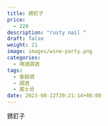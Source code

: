 ```yaml
---
title: 銹釘子
price:
  - 220
description: "rusty nail "
draft: false
weight: 21
image: images/wine-party.png
categories:
  - 啤酒調酒
tags:
  - 香甜酒
  - 調酒
  - 威士忌
date: 2023-08-22T20:21:14+08:00
---
```


 銹釘子
